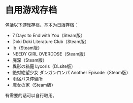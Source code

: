 # 自用游戏存档

包括以下游戏存档，基本为日版存档：

- 7 Days to End with You（Steam版）
- Doki Doki Literature Club（Steam版）
- Ib（Steam版）
- NEEDY GIRL OVERDOSE（Steam版）
- 廃深（Steam版）
- 異形の箱庭 Lycoris（DLsite版）
- 絶対絶望少女 ダンガンロンパ Another Episode（Steam版）
- 雨宿バス停留所
- 魔女の家（Steam版）

有需要的话可以自行取用。
